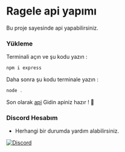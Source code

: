 # Ragele api yapımı
Bu proje sayesinde api yapabilirsiniz.
### Yükleme
Terminali açın ve şu kodu yazın :

```bash
npm i express
```
Daha sonra şu kodu terminale yazın :
```js
node .
```
Son olarak [api](http://localhost:3000/api/animals/) Gidin apiniz hazır ! 💚

### Discord Hesabım 
+ Herhangi bir durumda yardım alabilirsiniz.

[![Discord](https://lanyard.cnrad.dev/api/1085964318853566524)](https://discord.com/users/1085964318853566524)
